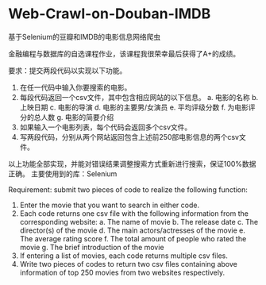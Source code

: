 # Web-Crawl-on-Douban-IMDB
基于Selenium的豆瓣和IMDB的电影信息网络爬虫

金融编程与数据库的自选课程作业，该课程我很荣幸最后获得了A+的成绩。

要求：提交两段代码以实现以下功能。
1.	在任一代码中输入你要搜索的电影。
2.	每段代码返回一个csv文件，其中包含相应网站的以下信息。
a.	电影的名称 
b.	上映日期
c.	电影的导演
d.	电影的主要男/女演员 
e.	平均评级分数 
f.	为电影评分的总人数
g.	电影的简要介绍
3.	如果输入一个电影列表，每个代码会返回多个csv文件。
4.	写两段代码，分别从两个网站返回包含上述前250部电影信息的两个csv文件。

以上功能全部实现，并能对错误结果调整搜索方式重新进行搜索，保证100%数据正确。
主要使用到的库：Selenium






Requirement: submit two pieces of code to realize the following function:
1.	Enter the movie that you want to search in either code.
2.	Each code returns one csv file with the following information from the corresponding website:
a.	The name of movie 
b.	The release date
c.	The director(s) of the movie
d.	The main actors/actresses of the movie 
e.	The average rating score 
f.	The total amount of people who rated the movie
g.	The brief introduction of the movie
3.	If entering a list of movies, each code returns multiple csv files.
4.	Write two pieces of codes to return two csv files containing above information of top 250 movies from two websites respectively.
